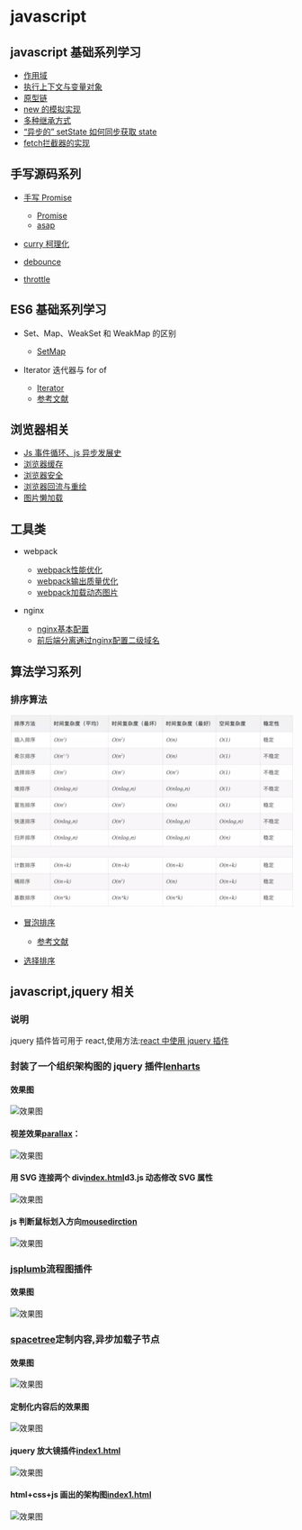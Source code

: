 # javascript

## javascript 基础系列学习

- [作用域](./interview/ES5/scope.md)
- [执行上下文与变量对象](./interview/ES5/execution-context.md)
- [原型链](./interview/prototype/prototype.md)
- [new 的模拟实现](./interview/ES5/new.md)
- [多种继承方式](./interview/prototype/extends.md)
- [“异步的” setState 如何同步获取 state](./interview/react-vue/setStateSync.md)
- [fetch拦截器的实现](./interview/ES6/fetch.md)

## 手写源码系列

- [手写 Promise](./interview/function/promise.js)
  - [Promise](https://github.com/then/promise)
  - [asap](https://github.com/kriskowal/asap)

- [curry 柯理化](./interview/functional/curry.md)

- [debounce](./interview/debounce.md)
- [throttle](./interview/debounce.md)

## ES6 基础系列学习

- Set、Map、WeakSet 和 WeakMap 的区别
  - [SetMap](./interview/ES6/SetMap.md)

- Iterator 迭代器与 for of
  - [Iterator](https://github.com/liubin915249126/javascript/blob/master/interview/ES6/Iterator.md)
  - [参考文献](https://github.com/mqyqingfeng/Blog/issues/90)

## 浏览器相关

- [Js 事件循环、js 异步发展史](./51youse/PPT-broswer.md)
- [浏览器缓存](./interview/browser/cache.md)
- [浏览器安全](./interview/browser/XSS.md)
- [浏览器回流与重绘](./interview/browser/repaint.md)
- [图片懒加载](./interview/browser/img-lazy.md)

## 工具类
- webpack
  - [webpack性能优化](./webpack/optimization.md)
  - [webpack输出质量优化](./webpack/output-optimization.md)
  - [webpack加载动态图片](https://github.com/liubin915249126/javascript/blob/master/webpack/dynamic-import-image.md)

- nginx 
  - [nginx基本配置](./tools/nginx/study.md)
  - [前后端分离通过nginx配置二级域名](./tools/nginx/secondary.md) 


## 算法学习系列

### 排序算法

![排序算法](./image/sort.webp)

- [冒泡排序](./interview/algorithm/bubble-sort.md)
  - [参考文献](https://www.jianshu.com/p/eb191e4b2bc1)

- [选择排序](./interview/algorithm/selection-sort.md)

## javascript,jquery 相关

<!-- 说明 -->

### 说明

jquery 插件皆可用于 react,使用方法:[react 中使用 jquery 插件](https://github.com/liubin915249126/react-study/tree/master/jquery%20in%20react)

<!--lencharts-->

### 封装了一个组织架构图的 jquery 插件[lenharts](https://github.com/liubin915249126/javascript/tree/master/lencharts)

#### 效果图

![效果图](https://github.com/liubin915249126/javascript/blob/master/lencharts/image/lenchart.gif)

<!--视差效果-->

#### 视差效果[parallax](https://github.com/liubin915249126/javascript/blob/master/Parallax/index.html)：

![效果图](https://github.com/liubin915249126/javascript/blob/master/Parallax/img/parallax.gif)

#### 用 SVG 连接两个 div[index.html](https://github.com/liubin915249126/javascript/blob/master/SVG/index.html)d3.js 动态修改 SVG 属性

![效果图](https://github.com/liubin915249126/javascript/blob/master/SVG/image/svgDrag.gif)

<!--判断鼠标划入方向-->

#### js 判断鼠标划入方向[mousedirction](https://github.com/liubin915249126/javascript/blob/master/mouseDirction.html)

![效果图](https://github.com/liubin915249126/javascript/blob/master/image/dirction.gif)

<!-- jsplumb -->

### [jsplumb](https://github.com/liubin915249126/javascript/tree/master/jsplumb)流程图插件

#### 效果图

![效果图](https://github.com/liubin915249126/javascript/blob/master/jsplumb/image/index.gif)

<!-- spacetree -->

### [spacetree](https://github.com/liubin915249126/javascript/tree/master/spacetree)定制内容,异步加载子节点

#### 效果图

![效果图](https://github.com/liubin915249126/javascript/blob/master/spacetree/image/spacetree1.gif)

#### 定制化内容后的效果图

![效果图](https://github.com/liubin915249126/javascript/blob/master/spacetree/image/spacetree.gif)

#### jquery 放大镜插件[index1.html](https://github.com/liubin915249126/javascript/blob/master/imagezoom/index1.html)

![效果图](https://github.com/liubin915249126/javascript/blob/master/imagezoom/image/imagezoom.gif)

#### html+css+js 画出的架构图[index1.html](https://github.com/liubin915249126/javascript/blob/master/lencharts/examples/index1.html)

![效果图](https://github.com/liubin915249126/javascript/blob/master/lencharts/image/%E7%89%B9%E5%8C%BA%E5%BB%BA%E5%8F%91.png)
